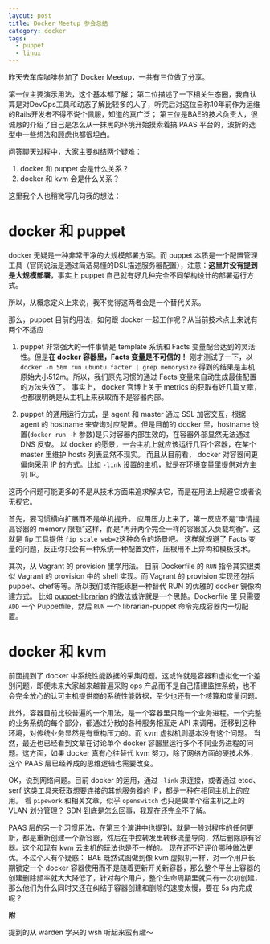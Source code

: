 ```yaml
---
layout: post
title: Docker Meetup 参会总结
category: docker
tags:
  - puppet
  - linux
---
```


昨天去车库咖啡参加了 Docker Meetup，一共有三位做了分享。

第一位主要演示用法，这个基本都了解；
第二位描述了一下相关生态圈，我自认算是对DevOps工具和动态了解比较多的人了，听完后对这位自称10年前作为运维的Rails开发者不得不说个佩服，知道的真广泛；
第三位是BAE的技术负责人，很诚恳的介绍了自己是怎么从一抹黑的环境开始摸索着搞 PAAS 平台的，波折的选型中一些想法和顾虑也都很坦白。

问答聊天过程中，大家主要纠结两个疑难：

1. docker 和 puppet 会是什么关系？
2. docker 和 kvm 会是什么关系？

这里我个人也稍微写几句我的想法：

docker 和 puppet
==================

docker 无疑是一种非常干净的大规模部署方案。而 puppet 本质是一个配置管理工具（官网说法是通过简洁易懂的DSL描述服务器配置），注意：**这里并没有提到是大规模部署**，事实上 puppet 自己就有好几种完全不同架构设计的部署运行方式。

所以，从概念定义上来说，我不觉得这两者会是一个替代关系。

那么，puppet 目前的用法，如何跟 docker 一起工作呢？从当前技术点上来说有两个不适应：

1. puppet 非常强大的一件事情是 template 系统和 Facts 变量配合达到的灵活性。但是**在 docker 容器里，Facts 变量是不可信的！**
   刚才测试了一下，以 `docker -m 56m run ubuntu facter | grep memorysize` 得到的结果是主机原始大小512m。所以，我们原先习惯的通过 Facts 变量来自动生成最佳配置的方法失效了。
   事实上， docker 官博上关于 metrics 的获取有好几篇文章，也都很明确是从主机上来获取而不是容器内部。
   
2. puppet 的通用运行方式，是 agent 和 master 通过 SSL 加密交互，根据 agent 的 hostname 来查询对应配置。但是目前的 docker 里，hostname 设置(`docker run -h` 参数)是只对容器内部生效的，在容器外部显然无法通过 DNS 反查。
   以 docker 的愿景，一台主机上就应该运行几百个容器，在某个 master 里维护 hosts 列表显然不现实。
   而且从目前看， docker 对容器间更偏向采用 IP 的方式。比如 `-link` 设置的主机，就是在环境变量里提供对方主机 IP。

这两个问题可能更多的不是从技术方面来追求解决它，而是在用法上规避它或者说无视它。

首先，要习惯横向扩展而不是单机提升。
应用压力上来了，第一反应不是“申请提高容器的 memory 限额”这样，而是“再开两个完全一样的容器加入负载均衡”。这就是 fip 工具提供 `fip scale web=2`这种命令的场景吧。
这样就规避了 Facts 变量的问题，反正你只会有一种系统一种配置文件，压根用不上异构和模板技术。

其次，从 Vagrant 的 provision 里学用法。
目前 Dockerfile 的 `RUN` 指令其实很类似 Vagrant 的 provision 中的 shell 实现。而 Vagrant 的 provision 实现还包括 puppet、chef等等。所以我们或许能琢磨一种替代 RUN 的优雅的 docker 镜像构建方式。
比如 [puppet-librarian](http://librarian-puppet.com/) 的做法或许就是一个思路。Dockerfile 里 只需要 `ADD` 一个 Puppetfile，然后 `RUN` 一个 librarian-puppet 命令完成容器内一切配置。

docker 和 kvm
===================

前面提到了 docker 中系统性能数据的采集问题。这或许就是容器和虚拟化一个差别问题，即便未来大家越来越普遍采购 ops 产品而不是自己搭建监控系统，也不会完全放心的认可主机提供商的系统性能数据，至少也还有一个核算和度量问题。

此外，容器目前比较普遍的一个用法，是一个容器里只跑一个业务进程。一个完整的业务系统的每个部分，都通过分散的各种服务相互走 API 来调用。迁移到这种环境，对传统业务显然是有重构压力的。而 kvm 虚拟机则基本没有这个问题。
当然，最近也已经看到文章在讨论单个 docker 容器里运行多个不同业务进程的问题。这方面，如果 docker 真有心往替代 kvm 努力，除了网络方面的硬技术外，这个 PAAS 层已经养成的思维逻辑也需要改变。

OK，说到网络问题。目前 docker 的运用，通过 `-link` 来连接，或者通过 etcd、serf 这类工具来获取想要连接的其他服务器的 IP，都是一种在相同主机上的应用。
看 `pipework` 和相关文章，似乎 `openswitch` 也只是做单个宿主机之上的 VLAN 划分管理？ SDN 到底是怎么回事，我现在还完全不了解。

PAAS 层的另一个习惯用法，在第三个演讲中也提到，就是一般对程序的任何更新，都是重新创建一个新容器，然后在中控转发里转移流量导向，然后删除原有容器。这个和现有 kvm 云主机的玩法也是不一样的。
现在还不好评价哪种做法更优。不过个人有个疑惑： BAE 既然试图做到像 kvm 虚拟机一样，对一个用户长期锁定一个 docker 容器使用而不是随着更新开关新容器，那么整个平台上容器的创建删除频率就大大降低了，针对每个用户，整个生命周期里就只有一次初创建，那么他们为什么同时又还在纠结于容器创建和删除的速度太慢，要在 5s 内完成呢？

__附__

提到的从 warden 学来的 wsh 听起来蛮有趣～
